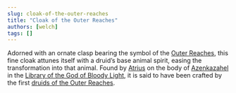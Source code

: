 ```yaml
---
slug: cloak-of-the-outer-reaches
title: "Cloak of the Outer Reaches"
authors: [welch]
tags: []
---
```


Adorned with an ornate clasp bearing the symbol of the [Outer Reaches](/wikis/the-outer-reaches), this fine cloak attunes itself with a druid’s base animal spirit, easing the transformation into that animal. Found by [Atrius](/characters/atrius) on the body of [Azenkazahel](/characters/azenkazahel) in the [Library of the God of Bloody Light](/wikis/library-of-the-god-of-bloody-light), it is said to have been crafted by the first [druids of the Outer Reaches](/wikis/druids-of-the-outer-reaches).